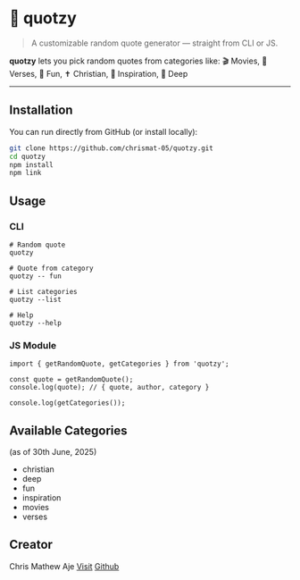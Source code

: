 # 🎲 quotzy

> A customizable random quote generator — straight from CLI or JS.

**quotzy** lets you pick random quotes from categories like:
🎬 Movies, 📖 Verses, 🤪 Fun, ✝️ Christian, 🌟 Inspiration, 🧠 Deep

---

## Installation

You can run directly from GitHub (or install locally):

```bash
git clone https://github.com/chrismat-05/quotzy.git
cd quotzy
npm install
npm link
```

## Usage
### CLI
```
# Random quote
quotzy

# Quote from category
quotzy -- fun

# List categories
quotzy --list

# Help
quotzy --help
```

### JS Module
```
import { getRandomQuote, getCategories } from 'quotzy';

const quote = getRandomQuote();
console.log(quote); // { quote, author, category }

console.log(getCategories());
```

## Available Categories
(as of 30th June, 2025)
- christian
- deep
- fun
- inspiration
- movies
- verses

## Creator
Chris Mathew Aje
[Visit](https://thecma.xyz/)
[Github](https://github.com/chrismat-05)